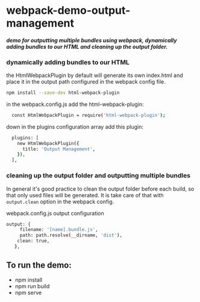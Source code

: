 # webpack-demo-output-management
#### _demo for outputting multiple bundles using webpack, dynamically adding bundles to our HTML and cleaning up the output folder._

### dynamically adding bundles to our HTML
the HtmlWebpackPlugin by default will generate its own index.html and place it in the output path configured in the webpack config file.
```sh
npm install --save-dev html-webpack-plugin
```

in the webpack.config.js add the html-webpack-plugin:

```sh
  const HtmlWebpackPlugin = require('html-webpack-plugin');
```

down in the plugins configuration array add this plugin:

```sh
  plugins: [
    new HtmlWebpackPlugin({
      title: 'Output Management',
    }),
  ],
```

### cleaning up the output folder and outputting multiple bundles

In general it's good practice to clean the output folder before each build, so that only used files will be generated. It is take care of that with <code>output.clean</code> option in the webpack config.

webpack.config.js output configuration

```sh
output: {
     filename: '[name].bundle.js',
     path: path.resolve(__dirname, 'dist'),
    clean: true,
   },
```

## To run the demo:

- npm install
- npm run build
- npm serve
